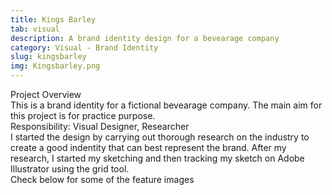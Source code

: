 ```yaml
---
title: Kings Barley
tab: visual
description: A brand identity design for a bevearage company
category: Visual - Brand Identity
slug: kingsbarley
img: Kingsbarley.png
---
```


<div class="lg:p-4 pt-4 mb-4 text-pryColor font-bold text-2xl lg:text-4xl">
  Project Overview
</div>

<div class="lg:p-4 mb-4 leading-9">
This is a brand identity for a fictional bevearage company. The main aim for this project is for practice purpose.
<div class="pt-4 ">
 <span class = "text-pryColor font-bold"> Responsibility:</span> Visual Designer, Researcher
</div>
</div>

<div class=" pt-4 lg:p-4 mb-4 leading-9">
I started the design by carrying out thorough research on the industry to create a good indentity that can best represent the brand. After my research, I started my sketching and then tracking my sketch on Adobe Illustrator using the grid tool.
</div>

  <div class="mt-14">
    <div><dynamic-image filename="kingsbarley-04.png"></dynamic-image> </div>
  </div>

<!--more-->

  <div class="mt-14 pt-4 lg:p-4 mb-4 leading-9">
  Check below for some of the feature images
  </div>

   <div class="mt-14">
    <div><dynamic-image filename="kingsbarley-06.png"></dynamic-image> </div>
        <div class ="mt-14"><dynamic-image filename="kingsbarley-08.png"></dynamic-image> </div>
                <div class ="mt-14"><dynamic-image filename="kingsbarley-09.png"></dynamic-image> </div>
                                <div class ="mt-14"><dynamic-image filename="Kingsbarley10.png"></dynamic-image> </div>
  </div>
